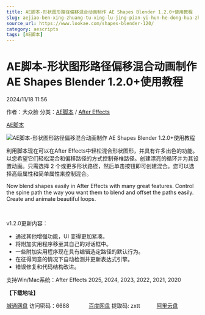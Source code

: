 ```yaml
---
title: AE脚本-形状图形路径偏移混合动画制作 AE Shapes Blender 1.2.0+使用教程
slug: aejiao-ben-xing-zhuang-tu-xing-lu-jing-pian-yi-hun-he-dong-hua-zhi-zuo-ae-shapes-blender-1-2-0-shi-yong-jiao-cheng
source_url: https://www.lookae.com/shapes-blender-120/
category: aescripts
tags: [AE脚本]
---
```

# AE脚本-形状图形路径偏移混合动画制作 AE Shapes Blender 1.2.0+使用教程

2024/11/18 11:56

作者：大众脸
分类：[AE脚本](https://www.lookae.com/after-effects/aescripts/) / [After Effects](https://www.lookae.com/after-effects/)

[AE脚本](https://www.lookae.com/tag/ae%e8%84%9a%e6%9c%ac/)

![AE脚本-形状图形路径偏移混合动画制作 AE Shapes Blender 1.2.0+使用教程](https://www.lookae.com/wp-content/uploads/2022/03/AE-Shapes-Blender-.jpg "AE脚本-形状图形路径偏移混合动画制作 AE Shapes Blender 1.2.0+使用教程-LookAE.com")

利用脚本现在可以在After Effects中轻松混合形状图形，并具有许多出色的功能。以您希望它们轻松混合和偏移路径的方式控制脊椎路径。创建漂亮的循环并为其设置动画。只需选择 2 个或更多形状路径，然后单击按钮即可创建混合。您可以选择高级属性和简单属性来控制混合。

Now blend shapes easily in After Effects with many great features. Control the spine path the way you want them to blend and offset the paths easily. Create and animate beautiful loops.

[﻿﻿﻿](https://cloud.video.taobao.com//play/u/705956171/p/1/e/6/t/1/350019902521.mp4)

v1.2.0更新内容：

* 通过其他增强功能，UI 变得更加紧凑。
* 将附加实用程序移至其自己的对话框中。
* 一些附加实用程序现在具有编辑选定路径的默认行为。
* 在征得同意的情况下自动检测并更新表达式引擎。
* 错误修复和代码结构改进。

支持Win/Mac系统：After Effects 2025, 2024, 2023, 2022, 2021, 2020

**【下载地址】**

[城通网盘](https://url70.ctfile.com/f/2827370-1427535088-dc7861?p=4431) 访问密码：6688             [百度网盘](https://pan.baidu.com/s/1P0-dtnRXWBuD-jfRvHbsew?pwd=zxtt) 提取码: zxtt           [阿里云盘](https://www.alipan.com/s/UnnB4ZmddA9)
